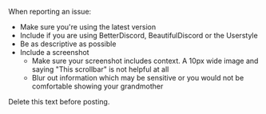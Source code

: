 When reporting an issue:
- Make sure you're using the latest version
- Include if you are using BetterDiscord, BeautifulDiscord or the Userstyle
- Be as descriptive as possible
- Include a screenshot  
    - Make sure your screenshot includes context. A 10px wide image and saying "This scrollbar" is not helpful at all
    - Blur out information which may be sensitive or you would not be comfortable showing your grandmother

Delete this text before posting.
